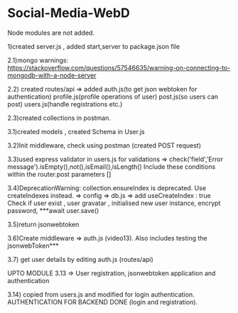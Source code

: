 # Social-Media-WebD
Node modules are not added.

1)created server.js , added start,server to package.json file

2.1)mongo warnings: https://stackoverflow.com/questions/57546635/warning-on-connecting-to-mongodb-with-a-node-server

2.2) created routes/api => added auth.js(to get json webtoken for authentication) profile.js(profile operations of user) post.js(so users can post) users.js(handle registrations etc.)

2.3)created collections in postman.

3.1)created models , created Schema in User.js 

3.2)Init middleware, check using postman (created POST request)

3.3)used express validator in users.js for validations  => check('field','Error message').isEmpty(),not(),isEmail(),isLength()
    Include these conditions within the router.post parameters []

3.4)DeprecationWarning: collection.ensureIndex is deprecated. Use createIndexes instead. => config => db.js => add useCreateIndex : true
    Check if user exist , user gravatar , initialised new user instance, encrypt password, ***await user.save()

3.5)return jsonwebtoken

3.6)Create middleware => auth.js  (video13). Also includes testing the jsonwebToken***

3.7) get user details by editing auth.js (routes/api)

UPTO MODULE 3.13 => User registration, jsonwebtoken application and authentication

3.14) copied from users.js and modified for login authentication. AUTHENTICATION FOR BACKEND DONE (login and registration).

